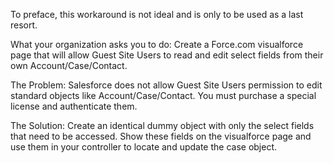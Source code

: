 To preface, this workaround is not ideal and is only to be used as a last resort.

What your organization asks you to do:
Create a Force.com visualforce page that will allow Guest Site Users to read and edit select fields from their own Account/Case/Contact.

The Problem: 
Salesforce does not allow Guest Site Users permission to edit standard objects like Account/Case/Contact.  You must purchase a special
license and authenticate them.

The Solution:
Create an identical dummy object with only the select fields that need to be accessed.  Show these fields on the visualforce page and
use them in your controller to locate and update the case object.
